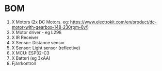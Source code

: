 # BOM
1. X Motors (2x DC Motors, eg: https://www.electrokit.com/en/product/dc-motor-with-gearbox-148-230rpm-6v/)
2. X Motor driver - eg L298
3. X IR Receiver
4. X Sensor: Distance sensor
5. X Sensor: Light sensor (reflective)
6. X MCU: ESP32-C3
7. X Batteri (eg 3xAA) 
8. Fjärrkontroll
